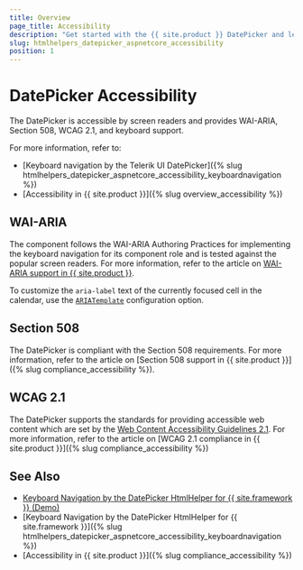 ```yaml
---
title: Overview
page_title: Accessibility
description: "Get started with the {{ site.product }} DatePicker and learn about its accessibility support for WAI-ARIA, Section 508, and WCAG 2.1."
slug: htmlhelpers_datepicker_aspnetcore_accessibility
position: 1
---
```


# DatePicker Accessibility

The DatePicker is accessible by screen readers and provides WAI-ARIA, Section 508, WCAG 2.1, and keyboard support.

For more information, refer to:
* [Keyboard navigation by the Telerik UI DatePicker]({% slug htmlhelpers_datepicker_aspnetcore_accessibility_keyboardnavigation %})
* [Accessibility in {{ site.product }}]({% slug overview_accessibility %})

## WAI-ARIA

The component follows the WAI-ARIA Authoring Practices for implementing the keyboard navigation for its component role and is tested against the popular screen readers. For more information, refer to the article on [WAI-ARIA support in {{ site.product }}](https://docs.telerik.com/kendo-ui/accessibility/wai-aria-support-in-kendo).

To customize the `aria-label` text of the currently focused cell in the calendar, use the [`ARIATemplate`](/api/Kendo.Mvc.UI.Fluent/DatePickerBuilder#ariatemplatesystemstring) configuration option.

## Section 508

The DatePicker is compliant with the Section 508 requirements. For more information, refer to the article on [Section 508 support in {{ site.product }}]({% slug compliance_accessibility %}).

## WCAG 2.1

The DatePicker supports the standards for providing accessible web content which are set by the [Web Content Accessibility Guidelines 2.1](https://www.w3.org/TR/WCAG/). For more information, refer to the article on [WCAG 2.1 compliance in {{ site.product }}]({% slug compliance_accessibility %})

## See Also

* [Keyboard Navigation by the DatePicker HtmlHelper for {{ site.framework }} (Demo)](https://demos.telerik.com/kendo-ui/datepicker/keyboard-navigation)
* [Keyboard Navigation by the DatePicker HtmlHelper for {{ site.framework }}]({% slug htmlhelpers_datepicker_aspnetcore_accessibility_keyboardnavigation %})
* [Accessibility in {{ site.product }}]({% slug compliance_accessibility %})
